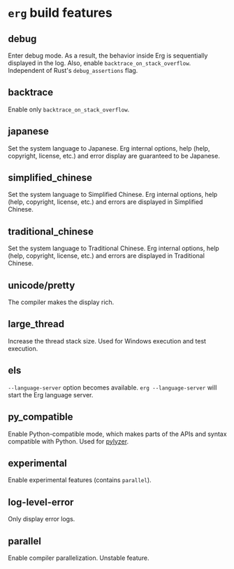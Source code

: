 # `erg` build features

## debug

Enter debug mode. As a result, the behavior inside Erg is sequentially displayed in the log. Also, enable `backtrace_on_stack_overflow`.
Independent of Rust's `debug_assertions` flag.

## backtrace

Enable only `backtrace_on_stack_overflow`.

## japanese

Set the system language to Japanese.
Erg internal options, help (help, copyright, license, etc.) and error display are guaranteed to be Japanese.

## simplified_chinese

Set the system language to Simplified Chinese.
Erg internal options, help (help, copyright, license, etc.) and errors are displayed in Simplified Chinese.

## traditional_chinese

Set the system language to Traditional Chinese.
Erg internal options, help (help, copyright, license, etc.) and errors are displayed in Traditional Chinese.

## unicode/pretty

The compiler makes the display rich.

## large_thread

Increase the thread stack size. Used for Windows execution and test execution.

## els

`--language-server` option becomes available.
`erg --language-server` will start the Erg language server.

## py_compatible

Enable Python-compatible mode, which makes parts of the APIs and syntax compatible with Python. Used for [pylyzer](https://github.com/mtshiba/pylyzer).

## experimental

Enable experimental features (contains `parallel`).

## log-level-error

Only display error logs.

## parallel

Enable compiler parallelization. Unstable feature.
